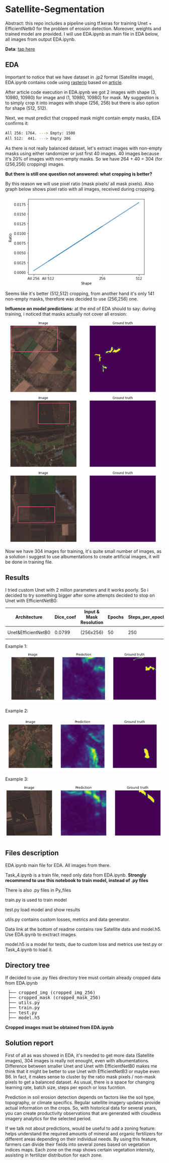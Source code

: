 # Satellite-Segmentation
Abstract: this repo includes a pipeline using tf.keras for training Unet + EfficientNetb0 for the problem of erosion detection. Moreover, weights and trained model are provided. I will use EDA.ipynb as main file in EDA below, all images from output EDA.ipynb.

**Data**: [tap here](https://drive.google.com/drive/folders/1_T-R-FvMaNDeawhHGtUZ6Dc8KF4ERNrn?usp=sharing)

## EDA
Important to notice that we have dataset in .jp2 format (Satellite image), EDA.ipynb contains code using [rasterio](https://rasterio.readthedocs.io/en/latest/)
based on [article](https://medium.datadriveninvestor.com/preparing-aerial-imagery-for-crop-classification-ce05d3601c68).

Aftеr article code execution in EDA.ipynb we got 2 images with shape (3, 10980, 10980) for image and (1, 10980, 10980) for mask.
My suggestion is to simply crop it into images with shape (256, 256) but there is also option for shape (512, 512).

Next, we must predict that cropped mask might contain empty masks, EDA confirms it:
```sh
All 256: 1764. ---> Empty: 1500
All 512:  441. ---> Empty 306
```
As there is not really balanced dataset, let's extract images with non-empty masks using either randomizer or just first 40 images. 40 images because it's 20% of images with non-empty masks. So we have 264 + 40 = 304 (for (256,256) cropping) images.

**But there is still one question not answered: what cropping is better?**

By this reason we will use pixel ratio (mask pixels/ all mask pixels).
Also graph below shows pixel ratio with all images, received during cropping.

![alt text](images/ratio_shape.PNG)

Seems like it's better (512,512) cropping, from another hand it's only 141 non-empty masks, therefore was decided to use (256,256) one.

**Influence on model predictions:** at the end of EDA should to say: during training, i noticed that masks actually not cover all erosion:

![alt text](images/Masks_problem.PNG)

Now we have 304 images for training, it's quite small number of images, as a solution i suggest to use albumentations to create artificial images, it will be done in training file.

## Results
I tried custom Unet with 2 millon parameters and it works poorly. So i decided to try something bigger after some attempts decided to stop on Unet with EfficientNetB0:

| Architecture | Dice_coef | Input & Mask Resolution | Epochs | Steps_per_epoch | Loss function | Optimizer | Learning scheduler | batch size |
| ------ | ------ | ------ | ------ | ------ | ------ | ------ | ------ |  ------ |
| Unet&EfficientNetB0 | 0.0799 | (256x256) | 50 | 250 | FocalLoss | Adam (lr=1e-3) | ReduceLROnPlateau(factor=0.5, patience=3) | 16 |

Example 1:

![alt text](images/Example_1.PNG)

Example 2:

![alt text](images/Example_2.PNG)

Example 3:

![alt text](images/Example_3.PNG)

## Files description
EDA.ipynb main file for EDA. All images from there.

Task_4.ipynb is a train file, need only data from EDA.ipynb. **Strongly recommend to use this notebook to train model, instead of .py files**

There is also .py files in Py_files

train.py is used to train model

test.py load model and show results

utils.py contains custom losses, metrics and data generator.

Data link at the bottom of readme contains raw Satellite data and model.h5. Use EDA.ipynb to exctract images.

model.h5 is a model for tests, due to custom loss and metrics use test.py or Task_4.ipynb to load it.

## Directory tree
If decided to use .py files directory tree must contain already cropped data from EDA.ipynb
<pre>
 ├── cropped_img (cropped_img_256)
 ├── cropped_mask (cropped_mask_256)
 ├── utils.py
 ├── train.py 
 ├── test.py  
 ├── model.h5
</pre>

**Cropped images must be obtained from EDA.ipynb**

## Solution report
First of all as was showed in EDA, it's needed to get more data (Satellite images), 304 images is really not enought, even with albumentations.
Difference between smaller Unet and Unet with EfficientNetB0 makes me think that it might be better to use Unet with EfficientNetB3 or maybe even B6.
In fact, it makes sense to cluster by the ratio mask pixels / non-mask pixels to get a balanced dataset.
As usual, there is a space for changing learning rate, batch size, steps per epoch or loss fucntion.

Prediction in soil erosion detection depends on factors like the soil type, topography, or climate specifics.
Regular satellite imagery updates provide actual information on the crops. So, with historical data for several years, you can create productivity observations that are generated with cloudless imagery analytics for the selected period.

If we talk not about predictions, would be useful to add a zoning feature: helps understand the required amounts of mineral and organic fertilizers for different areas depending on their individual needs. By using this feature, farmers can divide their fields into several zones based on vegetation indices maps. Each zone on the map shows certain vegetation intensity, assisting in fertilizer distribution for each zone.

